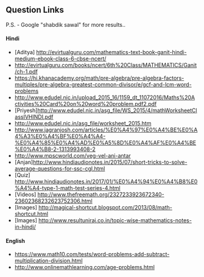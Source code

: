 ## Question Links

P.S. - Google "shabdik sawal" for more results..

#### Hindi
- [Aditya] http://evirtualguru.com/mathematics-text-book-ganit-hindi-medium-ebook-class-6-cbse-ncert/
- http://evirtualguru.com/books/ncert/6th%20Class/MATHEMATICS/Ganit/ch-1.pdf
- https://hi.khanacademy.org/math/pre-algebra/pre-algebra-factors-multiples/pre-algebra-greatest-common-divisor/e/gcf-and-lcm-word-problems
- http://www.edudel.nic.in/upload_2015_16/1159_dt_11072016/Maths%20Activities%20Card%20on%20word%20problem.pdf2.pdf
- [Priyesh]http://www.edudel.nic.in/asg_file/WS_2015/4/mathWorksheetClassIVHINDI.pdf
- http://www.edudel.nic.in/asg_file/worksheet_2015.htm
- http://www.jagranjosh.com/articles/%E0%A4%97%E0%A4%BE%E0%A4%A3%E0%A4%BF%E0%A4%A4-%E0%A4%85%E0%A4%AD%E0%A5%8D%E0%A4%AF%E0%A4%BE%E0%A4%B8-2-1313993408-2
- http://www.mpscworld.com/veg-vel-ani-antar
- [Anjan]http://www.hindiaudionotes.in/2015/07/short-tricks-to-solve-average-questions-for-ssc-cgl.html
- [Quiz] http://www.hindiaudionotes.in/2017/01/%E0%A4%94%E0%A4%B8%E0%A4%A4-type-1-math-test-series-4.html
- [Videos] http://www.thefreemath.org/2327233923672340-23602368232623752306.html
- [Images] http://magical-shortcut.blogspot.com/2013/08/math-shortcut.html
- [Images] http://www.resultuniraj.co.in/topic-wise-mathematics-notes-in-hindi/


#### English
- https://www.math10.com/tests/word-problems-add-subtract-multiplication-division.html
- http://www.onlinemathlearning.com/age-problems.html

